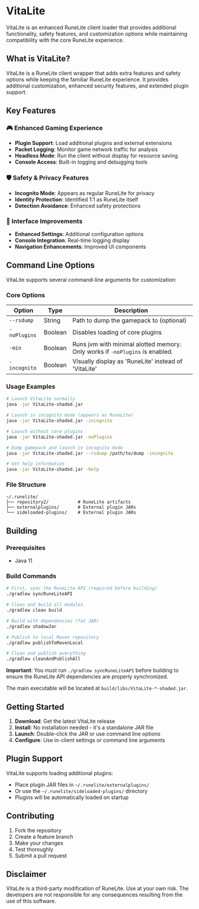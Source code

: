 # VitaLite

VitaLite is an enhanced RuneLite client loader that provides additional functionality, safety features, and customization options while maintaining compatibility with the core RuneLite experience.

## What is VitaLite?

VitaLite is a RuneLite client wrapper that adds extra features and safety options while keeping the familiar RuneLite experience. It provides additional customization, enhanced security features, and extended plugin support.

## Key Features

### 🎮 Enhanced Gaming Experience
- **Plugin Support**: Load additional plugins and external extensions
- **Packet Logging**: Monitor game network traffic for analysis
- **Headless Mode**: Run the client without display for resource saving
- **Console Access**: Built-in logging and debugging tools

### 🛡️ Safety & Privacy Features
- **Incognito Mode**: Appears as regular RuneLite for privacy
- **Identity Protection**: Identified 1:1 as RuneLite itself
- **Detection Avoidance**: Enhanced safety protections

### 🎨 Interface Improvements
- **Enhanced Settings**: Additional configuration options
- **Console Integration**: Real-time logging display
- **Navigation Enhancements**: Improved UI components

## Command Line Options

VitaLite supports several command-line arguments for customization:

### Core Options

| Option       | Type | Description                                                                  |
|--------------|------|------------------------------------------------------------------------------|
| `--rsdump`   | String | Path to dump the gamepack to (optional)                                      |
| `-noPlugins` | Boolean | Disables loading of core plugins                                             |
| `-min`       | Boolean | Runs jvm with minimal alotted memory. Only works if `-noPlugins` is enabled. |
| `-incognito` | Boolean | Visually display as 'RuneLite' instead of 'VitaLite'                         |

### Usage Examples

```bash
# Launch VitaLite normally
java -jar VitaLite-shaded.jar

# Launch in incognito mode (appears as RuneLite)
java -jar VitaLite-shaded.jar -incognito

# Launch without core plugins
java -jar VitaLite-shaded.jar -noPlugins

# Dump gamepack and launch in incognito mode
java -jar VitaLite-shaded.jar --rsdump /path/to/dump -incognito

# Get help information
java -jar VitaLite-shaded.jar -help
```

### File Structure

```
~/.runelite/
├── repository2/           # RuneLite artifacts
├── externalplugins/       # External plugin JARs
└── sideloaded-plugins/    # External plugin JARs
```

## Building

### Prerequisites
- Java 11

### Build Commands

```bash
# First, sync the RuneLite API (required before building)
./gradlew syncRuneLiteAPI

# Clean and build all modules
./gradlew clean build

# Build with dependencies (fat JAR)
./gradlew shadowJar

# Publish to local Maven repository
./gradlew publishToMavenLocal

# Clean and publish everything
./gradlew cleanAndPublishAll
```

**Important**: You must run `./gradlew syncRuneLiteAPI` before building to ensure the RuneLite API dependencies are properly synchronized.

The main executable will be located at `build/libs/VitaLite-*-shaded.jar`.

## Getting Started

1. **Download**: Get the latest VitaLite release
2. **Install**: No installation needed - it's a standalone JAR file
3. **Launch**: Double-click the JAR or use command line options
4. **Configure**: Use in-client settings or command line arguments

## Plugin Support

VitaLite supports loading additional plugins:

- Place plugin JAR files in `~/.runelite/externalplugins/`
- Or use the `~/.runelite/sideloaded-plugins/` directory
- Plugins will be automatically loaded on startup

## Contributing

1. Fork the repository
2. Create a feature branch
3. Make your changes
4. Test thoroughly
5. Submit a pull request

## Disclaimer

VitaLite is a third-party modification of RuneLite. Use at your own risk. The developers are not responsible for any consequences resulting from the use of this software.